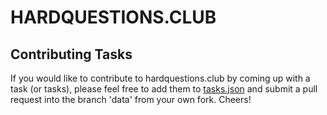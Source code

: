 # HARDQUESTIONS.CLUB
## Contributing Tasks
If you would like to contribute to hardquestions.club by coming up with a task (or tasks), please feel free to add them to [tasks.json](https://github.com/Cubbard/hardquestions.club/blob/data/data/tasks.json) and submit a pull request into the branch 'data' from your own fork. Cheers!  
